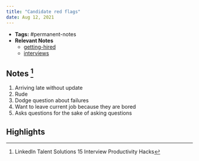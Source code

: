 ```yaml
---
title: "Candidate red flags"
date: Aug 12, 2021
---
```


- **Tags:** #permanent-notes 
- **Relevant Notes**
	- [getting-hired](notes/getting-hired.md)
	- [interviews](quartz/content/notes/interviews.md)


## Notes [^1]
1. Arriving late without update
2. Rude
3. Dodge question about failures
4. Want to leave current job because they are bored
5. Asks questions for the sake of asking questions

## Highlights


[^1]: LinkedIn Talent Solutions 15 Interview Productivity Hacks